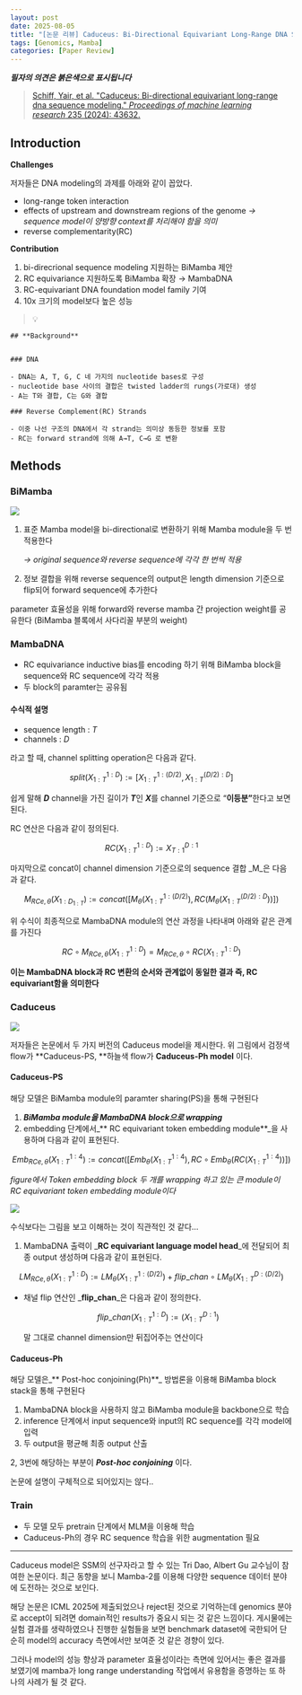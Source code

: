 ```yaml
---
layout: post
date: 2025-08-05
title: "[논문 리뷰] Caduceus: Bi-Directional Equivariant Long-Range DNA Sequence Modeling"
tags: [Genomics, Mamba]
categories: [Paper Review]
---
```


<span class="notion-red">_**필자의 의견은 붉은색으로 표시됩니다**_</span>


> [Schiff, Yair, et al. "Caduceus: Bi-directional equivariant long-range dna sequence modeling." ](https://pmc.ncbi.nlm.nih.gov/articles/PMC12189541/)[_Proceedings of machine learning research_](https://pmc.ncbi.nlm.nih.gov/articles/PMC12189541/)[ 235 (2024): 43632.](https://pmc.ncbi.nlm.nih.gov/articles/PMC12189541/)



## Introduction


**Challenges**


저자들은 DNA modeling의 과제를 아래와 같이 꼽았다.

- long-range token interaction
- effects of upstream and downstream regions of the genome 
_→ sequence model이 양방향 context를 처리해야 함을 의미_
- reverse complementarity(RC)

**Contribution**

1. bi-direcrional sequence modeling 지원하는 BiMamba 제안
1. RC equivariance 지원하도록 BiMamba 확장 → MambaDNA
1. RC-equivariant DNA foundation model family 기여
1. 10x 크기의 model보다 높은 성능

> 💡 


	## **Background**


	### DNA

	- DNA는 A, T, G, C 네 가지의 nucleotide bases로 구성
	- nucleotide base 사이의 결합은 twisted ladder의 rungs(가로대) 생성
	- A는 T와 결합, C는 G와 결합

	### Reverse Complement(RC) Strands

	- 이중 나선 구조의 DNA에서 각 strand는 의미상 동등한 정보를 포함
	- RC는 forward strand에 의해 A→T, C→G 로 변환


## Methods



### BiMamba


![](https://prod-files-secure.s3.us-west-2.amazonaws.com/542b861c-36a8-4051-84e5-8804b6728dba/2c247d59-7815-4980-99f0-8f0d21f445a7/image.png?X-Amz-Algorithm=AWS4-HMAC-SHA256&X-Amz-Content-Sha256=UNSIGNED-PAYLOAD&X-Amz-Credential=ASIAZI2LB466W4EVJZYA%2F20250822%2Fus-west-2%2Fs3%2Faws4_request&X-Amz-Date=20250822T033358Z&X-Amz-Expires=3600&X-Amz-Security-Token=IQoJb3JpZ2luX2VjELT%2F%2F%2F%2F%2F%2F%2F%2F%2F%2FwEaCXVzLXdlc3QtMiJIMEYCIQCM6BfjIMfUquA7J14Fi3Om7JVJfqpm%2B%2BJqmkFRChko6QIhALgptPI00gxsPJT1Y8dZAoR6pTZeNLJ8Pbax9a1ZgWEwKogECP3%2F%2F%2F%2F%2F%2F%2F%2F%2F%2FwEQABoMNjM3NDIzMTgzODA1IgzHcZKnkNnncUvDku8q3ANwY4BM3tm2z3WLY5W0Al6m3iREtvr3fbTaVuY1Ty%2BO3l9q6sKHDRfSSvClLIJJxQ0KT0qek5rGOTTreZAOczjHCIs7%2FA4X2A0F3lyJNEEdqpY7vBwbu1PCWFTkwMoFluQtJ64%2FLe1vTKAcqD4L4GrC%2Be7D6lfeFxb3V9d1fpRl0pq4gDa1E%2BK10oYCrqkV2ZqDFkowhXGObmV7gUsKSay5q9yf8OLFMq1pZLvH2B8SePmez0UiSQIs3gN4Nt6FC8YoVPJO5%2FoLzRhm%2Bn3KUNFVapuH%2BdZmp3eNXh8e0hh0F6X3TW0%2BqeDMyTl4qDkb1uu1SvMAQLJ7uxxmS2VYVytU5mtUrvYeng%2FCSWT%2FFnOmHS3bUqdz5TaL0hseM0qm%2BhcFQuv3JCvNg3Cu332V2mbWI%2BErw%2FBuMMKCvt2nc3PSQ1X2o%2Fg2mCPhElTcb%2BKBbURfSFJuJc2jJnS0Gg9Gz%2FaY6M6TUmTrNX06GgGEOH5wrEs2io9%2FCobvA4jpjDd0mCjfzPSokirTzsej8FGMY8Qz01aCax6%2FxoFBM9dp9yN4aZtMeqajgmAkBeKCJv4E5rX6U6b3qNQD6Dw4nezZnGd0SyEcTe8gGeNaKT%2FDWTOug2gui2NKQ60NC%2B6PADDYx5%2FFBjqkAYj2r14BoyxPnjNarUp%2B5F9Mb0ZyEiD8SJ7imLbbv3yp5MJD3IF3SgwIPcqOAsbh%2Bmp6oPhxrULdj8OHKeXLz0ANf7W3AvOUKBh0v1CiCcHcrVZ85JDyZmJvgaSUk8%2FwGG046M%2FC74A%2FjAF%2BV5yGSM8rIOmkQdTagQycty7ZWctlqSk77WY3du%2B1TJ4MXhUYBogyAdjKIHo7GRgZo5Qn%2BJ03fKax&X-Amz-Signature=cff03683ca287e7f06f045e2890374e51f9ce7cc988d4c92dbdef956c9819881&X-Amz-SignedHeaders=host&x-amz-checksum-mode=ENABLED&x-id=GetObject)

1. 표준 Mamba model을 bi-directional로 변환하기 위해 Mamba module을 두 번 적용한다

	_→ original sequence와 reverse sequence에 각각 한 번씩 적용_

1. 정보 결합을 위해 reverse sequence의 output은 length dimension 기준으로 flip되어 forward sequence에 추가한다

parameter 효율성을 위해 forward와 reverse mamba 간 projection weight를 공유한다 (BiMamba 블록에서 사다리꼴 부분의 weight)



### MambaDNA

- RC equivariance inductive bias를 encoding 하기 위해 BiMamba block을 sequence와 RC sequence에 각각 적용
- 두 block의 paramter는 공유됨


#### 수식적 설명

- sequence length : _T_
- channels : _D_

라고 할 때,  channel splitting operation은 다음과 같다.


$$
split(X^{1:D}_{1:T}):=[X^{1:(D/2)}_{1:T},X^{(D/2):D}_{1:T}]
$$


<span class="notion-red">쉽게 말해 </span><span class="notion-red">_**D**_</span><span class="notion-red"> channel을 가진 길이가 </span><span class="notion-red">_**T**_</span><span class="notion-red">인 </span><span class="notion-red">_**X**_</span><span class="notion-red">를 channel 기준으로 “</span><span class="notion-red">**이등분”**</span><span class="notion-red">한다고 보면 된다.</span>


RC 연산은 다음과 같이 정의된다.


$$
RC(X^{1:D}_{1:T}):=X^{D:1}_{T:1}
$$


마지막으로 concat이 channel dimension 기준으로의 sequence 결합 _M_은 다음과 같다.


$$
M_{RCe,\theta}(X_{1:D_{1:T}}):=concat([M_{\theta}(X^{1:(D/2)}_{1:T}),RC(M_{\theta}(X^{(D/2):D}_{1:T}))])
$$


위 수식이 최종적으로 MambaDNA module의 연산 과정을 나타내며 아래와 같은 관계를 가진다


$$
RC\circ M_{RCe,\theta}(X^{1:D}_{1:T}) = M_{RCe,\theta} \circ RC(X^{1:D}_{1:T})
$$


**이는 MambaDNA block과 RC 변환의 순서와 관계없이 동일한 결과 즉, RC equivariant함을 의미한다**



### Caduceus


![](https://prod-files-secure.s3.us-west-2.amazonaws.com/542b861c-36a8-4051-84e5-8804b6728dba/f94a60d7-8145-473b-aef9-7c68d3ec604a/image.png?X-Amz-Algorithm=AWS4-HMAC-SHA256&X-Amz-Content-Sha256=UNSIGNED-PAYLOAD&X-Amz-Credential=ASIAZI2LB466W4EVJZYA%2F20250822%2Fus-west-2%2Fs3%2Faws4_request&X-Amz-Date=20250822T033359Z&X-Amz-Expires=3600&X-Amz-Security-Token=IQoJb3JpZ2luX2VjELT%2F%2F%2F%2F%2F%2F%2F%2F%2F%2FwEaCXVzLXdlc3QtMiJIMEYCIQCM6BfjIMfUquA7J14Fi3Om7JVJfqpm%2B%2BJqmkFRChko6QIhALgptPI00gxsPJT1Y8dZAoR6pTZeNLJ8Pbax9a1ZgWEwKogECP3%2F%2F%2F%2F%2F%2F%2F%2F%2F%2FwEQABoMNjM3NDIzMTgzODA1IgzHcZKnkNnncUvDku8q3ANwY4BM3tm2z3WLY5W0Al6m3iREtvr3fbTaVuY1Ty%2BO3l9q6sKHDRfSSvClLIJJxQ0KT0qek5rGOTTreZAOczjHCIs7%2FA4X2A0F3lyJNEEdqpY7vBwbu1PCWFTkwMoFluQtJ64%2FLe1vTKAcqD4L4GrC%2Be7D6lfeFxb3V9d1fpRl0pq4gDa1E%2BK10oYCrqkV2ZqDFkowhXGObmV7gUsKSay5q9yf8OLFMq1pZLvH2B8SePmez0UiSQIs3gN4Nt6FC8YoVPJO5%2FoLzRhm%2Bn3KUNFVapuH%2BdZmp3eNXh8e0hh0F6X3TW0%2BqeDMyTl4qDkb1uu1SvMAQLJ7uxxmS2VYVytU5mtUrvYeng%2FCSWT%2FFnOmHS3bUqdz5TaL0hseM0qm%2BhcFQuv3JCvNg3Cu332V2mbWI%2BErw%2FBuMMKCvt2nc3PSQ1X2o%2Fg2mCPhElTcb%2BKBbURfSFJuJc2jJnS0Gg9Gz%2FaY6M6TUmTrNX06GgGEOH5wrEs2io9%2FCobvA4jpjDd0mCjfzPSokirTzsej8FGMY8Qz01aCax6%2FxoFBM9dp9yN4aZtMeqajgmAkBeKCJv4E5rX6U6b3qNQD6Dw4nezZnGd0SyEcTe8gGeNaKT%2FDWTOug2gui2NKQ60NC%2B6PADDYx5%2FFBjqkAYj2r14BoyxPnjNarUp%2B5F9Mb0ZyEiD8SJ7imLbbv3yp5MJD3IF3SgwIPcqOAsbh%2Bmp6oPhxrULdj8OHKeXLz0ANf7W3AvOUKBh0v1CiCcHcrVZ85JDyZmJvgaSUk8%2FwGG046M%2FC74A%2FjAF%2BV5yGSM8rIOmkQdTagQycty7ZWctlqSk77WY3du%2B1TJ4MXhUYBogyAdjKIHo7GRgZo5Qn%2BJ03fKax&X-Amz-Signature=2640a8529aba4f4ef3394f30097c60633bc26357a8fba8a347fa2ad227639ecb&X-Amz-SignedHeaders=host&x-amz-checksum-mode=ENABLED&x-id=GetObject)


저자들은 논문에서 두 가지 버전의 Caduceus model을 제시한다. 위 그림에서 검정색 flow가 **Caduceus-PS, **하늘색 flow가 **Caduceus-Ph model** 이다.



#### Caduceus-PS


해당 모델은 BiMamba module의 paramter sharing(PS)을 통해 구현된다

1. _**BiMamba module을 MambaDNA block으로 wrapping**_
1. embedding 단계에서_** RC equivariant token embedding module**_을 사용하며 다음과 같이 표현된다.

$$
Emb_{RCe,\theta}(X^{1:4}_{1:T}):=concat([Emb_{\theta}(X^{1:4}_{1:T}),RC \circ Emb_{\theta}(RC(X^{1:4}_{1:T}))])
$$


_figure에서 Token embedding block 두 개를 wrapping 하고 있는 큰 module이 RC equivariant token embedding module이다_


![](https://prod-files-secure.s3.us-west-2.amazonaws.com/542b861c-36a8-4051-84e5-8804b6728dba/b175e4da-71eb-4e91-8c23-a06dabe673c9/image.png?X-Amz-Algorithm=AWS4-HMAC-SHA256&X-Amz-Content-Sha256=UNSIGNED-PAYLOAD&X-Amz-Credential=ASIAZI2LB466W4EVJZYA%2F20250822%2Fus-west-2%2Fs3%2Faws4_request&X-Amz-Date=20250822T033359Z&X-Amz-Expires=3600&X-Amz-Security-Token=IQoJb3JpZ2luX2VjELT%2F%2F%2F%2F%2F%2F%2F%2F%2F%2FwEaCXVzLXdlc3QtMiJIMEYCIQCM6BfjIMfUquA7J14Fi3Om7JVJfqpm%2B%2BJqmkFRChko6QIhALgptPI00gxsPJT1Y8dZAoR6pTZeNLJ8Pbax9a1ZgWEwKogECP3%2F%2F%2F%2F%2F%2F%2F%2F%2F%2FwEQABoMNjM3NDIzMTgzODA1IgzHcZKnkNnncUvDku8q3ANwY4BM3tm2z3WLY5W0Al6m3iREtvr3fbTaVuY1Ty%2BO3l9q6sKHDRfSSvClLIJJxQ0KT0qek5rGOTTreZAOczjHCIs7%2FA4X2A0F3lyJNEEdqpY7vBwbu1PCWFTkwMoFluQtJ64%2FLe1vTKAcqD4L4GrC%2Be7D6lfeFxb3V9d1fpRl0pq4gDa1E%2BK10oYCrqkV2ZqDFkowhXGObmV7gUsKSay5q9yf8OLFMq1pZLvH2B8SePmez0UiSQIs3gN4Nt6FC8YoVPJO5%2FoLzRhm%2Bn3KUNFVapuH%2BdZmp3eNXh8e0hh0F6X3TW0%2BqeDMyTl4qDkb1uu1SvMAQLJ7uxxmS2VYVytU5mtUrvYeng%2FCSWT%2FFnOmHS3bUqdz5TaL0hseM0qm%2BhcFQuv3JCvNg3Cu332V2mbWI%2BErw%2FBuMMKCvt2nc3PSQ1X2o%2Fg2mCPhElTcb%2BKBbURfSFJuJc2jJnS0Gg9Gz%2FaY6M6TUmTrNX06GgGEOH5wrEs2io9%2FCobvA4jpjDd0mCjfzPSokirTzsej8FGMY8Qz01aCax6%2FxoFBM9dp9yN4aZtMeqajgmAkBeKCJv4E5rX6U6b3qNQD6Dw4nezZnGd0SyEcTe8gGeNaKT%2FDWTOug2gui2NKQ60NC%2B6PADDYx5%2FFBjqkAYj2r14BoyxPnjNarUp%2B5F9Mb0ZyEiD8SJ7imLbbv3yp5MJD3IF3SgwIPcqOAsbh%2Bmp6oPhxrULdj8OHKeXLz0ANf7W3AvOUKBh0v1CiCcHcrVZ85JDyZmJvgaSUk8%2FwGG046M%2FC74A%2FjAF%2BV5yGSM8rIOmkQdTagQycty7ZWctlqSk77WY3du%2B1TJ4MXhUYBogyAdjKIHo7GRgZo5Qn%2BJ03fKax&X-Amz-Signature=c84bff5c7c6ae646ddd3b643ef8398febc04d242b54136302c287ff4a03cc843&X-Amz-SignedHeaders=host&x-amz-checksum-mode=ENABLED&x-id=GetObject)


<span class="notion-red">수식보다는 그림을 보고 이해하는 것이 직관적인 것 같다…</span>

1. MambaDNA 출력이 _**RC equivariant language model head**_에 전달되어 최종 output 생성하며 다음과 같이 표현된다.

$$
LM_{RCe,\theta}(X^{1:D}_{1:T}):= LM_{\theta}(X^{1:(D/2)}_{1:T})+flip\_chan\circ LM_{\theta}(X^{D:(D/2)}_{1:T})
$$

- 채널 flip 연산인 _**flip\_chan**_은 다음과 같이 정의한다.

	$$
	flip\_chan(X^{1:D}_{1:T}):=(X^{D:1}_{1:T})
	$$


	말 그대로 channel dimension만 뒤집어주는 연산이다



#### Caduceus-Ph


해당 모델은_** Post-hoc conjoining(Ph)**_ 방법론을 이용해 BiMamba block stack을 통해 구현된다

1. MambaDNA block을 사용하지 않고 BiMamba module을 backbone으로 학습
1. inference 단계에서 input sequence와 input의 RC sequence를 각각 model에 입력
1. 두 output을 평균해 최종 output 산출

2, 3번에 해당하는 부분이 _**Post-hoc conjoining**_ 이다.


<span class="notion-red">논문에 설명이 구체적으로 되어있지는 않다..</span>



### Train

- 두 모델 모두 pretrain 단계에서 MLM을 이용해 학습
- Caduceus-Ph의 경우 RC sequence 학습을 위한 augmentation 필요

---


<span class="notion-red">Caduceus model은 SSM의 선구자라고 할 수 있는 Tri Dao, Albert Gu 교수님이 참여한 논문이다. 최근 동향을 보니 Mamba-2를 이용해 다양한 sequence 데이터 분야에 도전하는 것으로 보인다.</span>


<span class="notion-red">해당 논문은 ICML 2025에 제출되었으나 reject된 것으로 기억하는데 genomics 분야로 accept이 되려면 domain적인 results가 중요시 되는 것 같은 느낌이다. 게시물에는 실험 결과를 생략하였으나 진행한 실험들을 보면 benchmark dataset에 국한되어 단순히 model의 accuracy 측면에서만 보여준 것 같은 경향이 있다.</span>


<span class="notion-red">그러나 model의 성능 향상과 parameter 효율성이라는 측면에 있어서는 좋은 결과를 보였기에 mamba가 long range understanding 작업에서 유용함을 증명하는 또 하나의 사례가 될 것 같다.</span>

